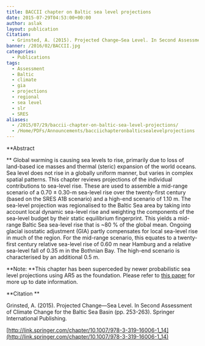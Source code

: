 ```yaml
---
title: BACCII chapter on Baltic sea level projections
date: 2015-07-29T04:53:00+00:00
author: aslak
layout: publication
Citation:
  - Grinsted, A. (2015). Projected Change—Sea Level. In Second Assessment of Climate Change for the Baltic Sea Basin (pp. 253-263). Springer International Publishing.
banner: /2016/02/BACCII.jpg
categories:
  - Publications
tags:
  - Assessment
  - Baltic
  - climate
  - gia
  - projections
  - regional
  - sea level
  - slr
  - SRES
aliases:
  - /2015/07/29/baccii-chapter-on-baltic-sea-level-projections/
  - /Home/PDFs/Announcements/bacciichapteronbalticsealevelprojections
---
```

**Abstract
  
** Global warming is causing sea levels to rise, primarily due to loss of land-based ice masses and thermal (steric) expansion of the world oceans. Sea level does not rise in a globally uniform manner, but varies in complex spatial patterns. This chapter reviews projections of the individual contributions to sea-level rise. These are used to assemble a mid-range scenario of a 0.70 ± 0.30-m sea-level rise over the twenty-first century (based on the SRES A1B scenario) and a high-end scenario of 1.10 m. The sea-level projection was regionalised to the Baltic Sea area by taking into account local dynamic sea-level rise and weighting the components of the sea-level budget by their static equilibrium fingerprint. This yields a mid-range Baltic Sea sea-level rise that is ~80 % of the global mean. Ongoing glacial isostatic adjustment (GIA) partly compensates for local sea-level rise in much of the region. For the mid-range scenario, this equates to a twenty-first century relative sea-level rise of 0.60 m near Hamburg and a relative sea-level fall of 0.35 m in the Bothnian Bay. The high-end scenario is characterised by an additional 0.5 m.

**Note: **This chapter has been superceded by newer probabilistic sea level projections using AR5 as the foundation. Please refer to [this paper](/Home/PDFs/Announcements/sealevelriseprojectionsfornortherneuropeunderrcp85) for more up to date information.

**Citation **
  
Grinsted, A. (2015). Projected Change—Sea Level. In Second Assessment of Climate Change for the Baltic Sea Basin (pp. 253-263). Springer International Publishing.
  
[http://link.springer.com/chapter/10.1007/978-3-319-16006-1_14](http://link.springer.com/chapter/10.1007/978-3-319-16006-1_14)
